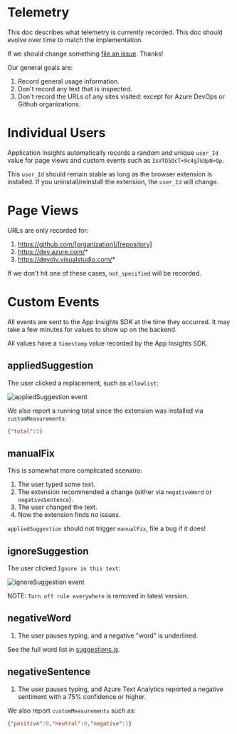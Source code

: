 # Telemetry

This doc describes what telemetry is currently recorded. This doc
should evolve over time to match the implementation.

If we should change something [file an issue][0]. Thanks!

Our general goals are:

1. Record general usage information.
1. Don't record any text that is inspected.
1. Don't record the URLs of any sites visited: except for Azure DevOps
   or Github organizations.

# Individual Users

Application Insights automatically records a random and unique `user_Id` value for
page views and custom events such as `IsVTD5OcT+9c4g7k8pN+Qp`.

This `user_Id` should remain stable as long as the browser extension is installed.
If you uninstall/reinstall the extension, the `user_Id` will change.

# Page Views

URLs are only recorded for:

1. https://github.com/[organization]/[repository]
1. https://dev.azure.com/*
1. https://devdiv.visualstudio.com/*

If we don't hit one of these cases, `not_specified` will be recorded.

# Custom Events

All events are sent to the App Insights SDK at the time they occurred.
It may take a few minutes for values to show up on the backend.

All values have a `timestamp` value recorded by the App Insights SDK.

## appliedSuggestion

The user clicked a replacement, such as `allowlist`:

![appliedSuggestion event][1]

We also report a running total since the extension was installed via `customMeasurements`:

```json
{"total":1}
```

## manualFix

This is somewhat more complicated scenario:

1. The user typed some text.
1. The extension recommended a change (either via `negativeWord` or `negativeSentence`).
1. The user changed the text.
1. Now the extension finds no issues.

`appliedSuggestion` should not trigger `manualFix`, file a bug if it does!

## ignoreSuggestion

The user clicked `Ignore in this text`:

![ignoreSuggestion event][1]

NOTE: `Turn off rule everywhere` is removed in latest version.

## negativeWord

1. The user pauses typing, and a negative "word" is underlined.

See the full word list in [suggestions.js][2].

## negativeSentence

1. The user pauses typing, and Azure Text Analytics reported a negative sentiment with a 75% confidence or higher.

We also report `customMeasurements` such as:

```json
{"positive":0,"neutral":0,"negative":1}
```

[0]: https://github.com/jonathanpeppers/inclusive-code-comments/issues/new
[1]: negative-word.png
[2]: ../src-packed/suggestions.js
